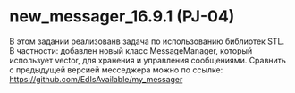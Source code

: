 # new_messager_16.9.1 (PJ-04)
В этом задании реализованв задача по использованию библиотек STL.
В частности: добавлен новый класс MessageManager, который  использует vector<Message>, для хранения и управления сообщениями.
Сравнить с предыдущей версией месседжера можно по ссылке: https://github.com/EdIsAvailable/my_messager
